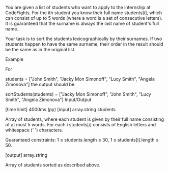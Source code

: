 You are given a list of students who want to apply to the internship at CodeFights. For the ith student you know their full name students[i], which can consist of up to 5 words (where a word is a set of consecutive letters). It is guaranteed that the surname is always the last name of student's full name.

Your task is to sort the students lexicographically by their surnames. If two students happen to have the same surname, their order in the result should be the same as in the original list.

Example

For

students = ["John Smith", "Jacky Mon Simonoff",
            "Lucy Smith", "Angela Zimonova"]
the output should be

sortStudents(students) = ["Jacky Mon Simonoff", "John Smith",
                          "Lucy Smith", "Angela Zimonova"]
Input/Output

[time limit] 4000ms (py)
[input] array.string students

Array of students, where each student is given by their full name consisting of at most 5 words. For each i students[i] consists of English letters and whitespace (' ') characters.

Guaranteed constraints:
1 ≤ students.length ≤ 30,
1 ≤ students[i].length ≤ 50.

[output] array.string

Array of students sorted as described above.
